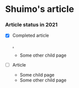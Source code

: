 # Shuimo's article

### Article status in 2021​

*   [x] Completed article

    [.](./ "mention")

    * Some other child page
* [ ] Article
  * Some child page
  * Some other child page
